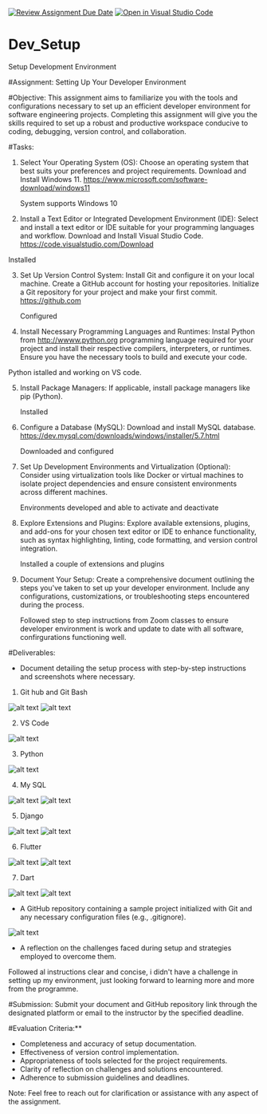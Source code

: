 [![Review Assignment Due Date](https://classroom.github.com/assets/deadline-readme-button-24ddc0f5d75046c5622901739e7c5dd533143b0c8e959d652212380cedb1ea36.svg)](https://classroom.github.com/a/vbnbTt5m)
[![Open in Visual Studio Code](https://classroom.github.com/assets/open-in-vscode-718a45dd9cf7e7f842a935f5ebbe5719a5e09af4491e668f4dbf3b35d5cca122.svg)](https://classroom.github.com/online_ide?assignment_repo_id=15264869&assignment_repo_type=AssignmentRepo)
# Dev_Setup
Setup Development Environment

#Assignment: Setting Up Your Developer Environment

#Objective:
This assignment aims to familiarize you with the tools and configurations necessary to set up an efficient developer environment for software engineering projects. Completing this assignment will give you the skills required to set up a robust and productive workspace conducive to coding, debugging, version control, and collaboration.

#Tasks:

1. Select Your Operating System (OS):
   Choose an operating system that best suits your preferences and project requirements. Download and Install Windows 11. https://www.microsoft.com/software-download/windows11

   System supports Windows 10

2. Install a Text Editor or Integrated Development Environment (IDE):
   Select and install a text editor or IDE suitable for your programming languages and workflow. Download and Install Visual Studio Code. https://code.visualstudio.com/Download

Installed 

3. Set Up Version Control System:
   Install Git and configure it on your local machine. Create a GitHub account for hosting your repositories. Initialize a Git repository for your project and make your first commit. https://github.com

   Configured

4. Install Necessary Programming Languages and Runtimes:
  Instal Python from http://wwww.python.org programming language required for your project and install their respective compilers, interpreters, or runtimes. Ensure you have the necessary tools to build and execute your code.

  Python istalled and working on VS code.

5. Install Package Managers:
   If applicable, install package managers like pip (Python).

   Installed

6. Configure a Database (MySQL):
   Download and install MySQL database. https://dev.mysql.com/downloads/windows/installer/5.7.html

   Downloaded and configured

7. Set Up Development Environments and Virtualization (Optional):
   Consider using virtualization tools like Docker or virtual machines to isolate project dependencies and ensure consistent environments across different machines.

   Environments developed and able to activate and deactivate

8. Explore Extensions and Plugins:
   Explore available extensions, plugins, and add-ons for your chosen text editor or IDE to enhance functionality, such as syntax highlighting, linting, code formatting, and version control integration.

   Installed a couple of extensions and plugins

9. Document Your Setup:
    Create a comprehensive document outlining the steps you've taken to set up your developer environment. Include any configurations, customizations, or troubleshooting steps encountered during the process. 

    Followed step to step instructions from Zoom classes to ensure developer environment is work and update to date with all software, confirgurations functioning well.

#Deliverables:
- Document detailing the setup process with step-by-step instructions and screenshots where necessary.

1. Git hub and Git Bash

![alt text](<Screenshot (1).png>) ![alt text](<Screenshot (2).png>)

2. VS Code

![alt text](<Screenshot (3).png>)

3. Python

![alt text](<Screenshot (4).png>)

4. My SQL

![alt text](<Screenshot (4)-1.png>) ![alt text](<Screenshot (6).png>)

5. Django

![alt text](<Screenshot (7).png>) ![alt text](<Screenshot (12).png>)

6. Flutter

![alt text](<Screenshot (8).png>) ![alt text](<Screenshot (11).png>)

7. Dart

![alt text](<Screenshot (9).png>) ![alt text](<Screenshot (10).png>)

- A GitHub repository containing a sample project initialized with Git and any necessary configuration files (e.g., .gitignore).

![alt text](<Screenshot (13).png>)


- A reflection on the challenges faced during setup and strategies employed to overcome them.

Followed al instructions clear and concise, i didn't have a challenge in setting up my environment, just looking forward to learning more and more from the programme.

#Submission:
Submit your document and GitHub repository link through the designated platform or email to the instructor by the specified deadline.

#Evaluation Criteria:**
- Completeness and accuracy of setup documentation.
- Effectiveness of version control implementation.
- Appropriateness of tools selected for the project requirements.
- Clarity of reflection on challenges and solutions encountered.
- Adherence to submission guidelines and deadlines.

Note: Feel free to reach out for clarification or assistance with any aspect of the assignment.
